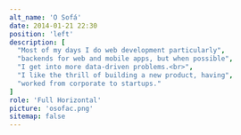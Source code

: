 ```yaml
---
alt_name: 'O Sofá'
date: 2014-01-21 22:30
position: 'left'
description: [
  "Most of my days I do web development particularly",
  "backends for web and mobile apps, but when possible",
  "I get into more data-driven problems.<br>",
  "I like the thrill of building a new product, having",
  "worked from corporate to startups."
]
role: 'Full Horizontal'
picture: 'osofac.png'
sitemap: false
---
```

